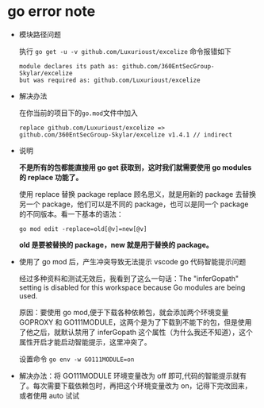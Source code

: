 # go error note

- 模块路径问题

  执行 `go get -u -v github.com/Luxurioust/excelize` 命令报错如下

  ```
  module declares its path as: github.com/360EntSecGroup-Skylar/excelize
  but was required as: github.com/Luxurioust/excelize
  ```

- 解决办法

  在你当前的项目下的`go.mod`文件中加入

  `replace github.com/Luxurioust/excelize => github.com/360EntSecGroup-Skylar/excelize v1.4.1 // indirect`

- 说明

  **不是所有的包都能直接用 go get 获取到，这时我们就需要使用 go modules 的 replace 功能了。**

  使用 replace 替换 package
  replace 顾名思义，就是用新的 package 去替换另一个 package，他们可以是不同的 package，也可以是同一个 package 的不同版本。看一下基本的语法：

  `go mod edit -replace=old[@v]=new[@v]`

  **old 是要被替换的 package，new 就是用于替换的 package。**

- 使用了 go mod 后，产生冲突导致无法提示 vscode go 代码智能提示问题

  经过多种资料和测试无效后，我看到了这么一句话：The "inferGopath" setting is disabled for this workspace because Go modules are being used.

  原因：要使用 go mod,便于下载各种依赖包，就会添加两个环境变量 GOPROXY 和 GO111MODULE，这两个是为了下载到不能下的包，但是使用了他之后，就默认禁用了 inferGopath 这个属性（为什么我还不知道），这个属性开启才能启动智能提示，这里冲突了。

  设置命令 `go env -w GO111MODULE=on`

- 解决办法：将 GO111MODULE 环境变量改为 off 即可,代码的智能提示就有了。每次需要下载依赖包时，再把这个环境变量改为 on，记得下完改回来，或者使用 auto 试试
